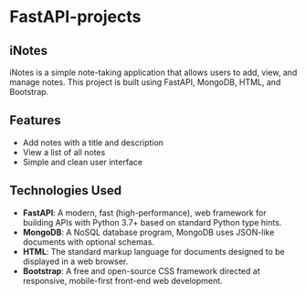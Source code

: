 # FastAPI-projects

## iNotes

iNotes is a simple note-taking application that allows users to add, view, and manage notes. This project is built using FastAPI, MongoDB, HTML, and Bootstrap.

## Features

- Add notes with a title and description
- View a list of all notes
- Simple and clean user interface

## Technologies Used

- **FastAPI**: A modern, fast (high-performance), web framework for building APIs with Python 3.7+ based on standard Python type hints.
- **MongoDB**: A NoSQL database program, MongoDB uses JSON-like documents with optional schemas.
- **HTML**: The standard markup language for documents designed to be displayed in a web browser.
- **Bootstrap**: A free and open-source CSS framework directed at responsive, mobile-first front-end web development.
